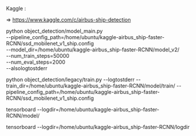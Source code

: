 Kaggle :

=> https://www.kaggle.com/c/airbus-ship-detection


python object_detection/model_main.py \
    --pipeline_config_path=/home/ubuntu/kaggle-airbus_ship-faster-RCNN/ssd_mobilenet_v1_ship.config \
    --model_dir=/home/ubuntu/kaggle-airbus_ship-faster-RCNN/model_v2/ \
    --num_train_steps=50000 \
    --num_eval_steps=2000 \
    --alsologtostderr



python object_detection/legacy/train.py --logtostderr --train_dir=/home/ubuntu/kaggle-airbus_ship-faster-RCNN/model/train/ --pipeline_config_path=/home/ubuntu/kaggle-airbus_ship-faster-RCNN/ssd_mobilenet_v1_ship.config 



tensorboard --logdir=/home/ubuntu/kaggle-airbus_ship-faster-RCNN/model/

tensorboard --logdir=/home/ubuntu/kaggle-airbus_ship-faster-RCNN/logdir